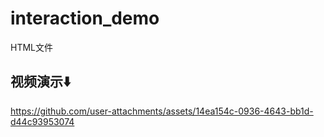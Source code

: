 # interaction_demo

HTML文件

## 视频演示⬇️

https://github.com/user-attachments/assets/14ea154c-0936-4643-bb1d-d44c93953074

